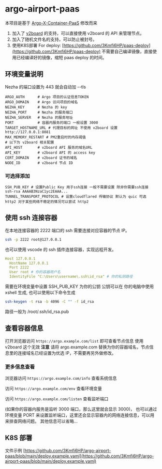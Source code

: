 # argo-airport-paas

本项目是基于 [Argo-X-Container-PaaS](https://github.com/fscarmen2/Argo-X-Container-PaaS) 修改而来

1. 加入了 [v2board](https://github.com/v2board/v2board) 的支持，可以直接使用 v2board 的 API 来管理节点。
2. 加入了随机文件名的支持，可以防止被封号。
3. 使用K8S部署 For deploy: [https://github.com/3Kmfi6HP/paas-deploy](https://github.com/3Kmfi6HP/paas-deploy) 不需要自己编译镜像，直接使用已经编译好的镜像，缩短 paas deploy 的时间。

## 环境变量说明

Nezha 的端口设置为 443 就会自动加 --tls

```env
ARGO_AUTH      # Argo 项目的认证信息TOKEN
ARGO_DOMAIN    # Argo 访问项目的域名
NEZHA_KEY      # Nezha 的 key
NEZHA_PORT     # Nezha 的服务端口
NEZHA_SERVER   # Nezha 的服务地址
PORT           # 容器内服务的端口 一般设置 3000
TARGET_HOSTNAME_URL # 代理目标的网址 不使用 v2board 设置 http://127.0.0.1:8081
MAX_MEMORY_RESTART # PM2重启时的内存阈值
# 以下为 v2board 相关配置
API_HOST       # v2board API 服务的域名URL
API_KEY        # v2board API 的 access key
CERT_DOMAIN    # v2board 证书的域名
NODE_ID        # v2board 节点 ID
```

### 可选择添加

```env
SSH_PUB_KEY # 设置Public Key 用于ssh连接 一般不需要设置 除非你需要ssh连接 ssh-rsa AAAAB3NzaC1yc2EAAA...
TUNNEL_TRANSPORT_PROTOCOL # 设置cloudflared 传输协议 默认为 quic 可选 http2 对于某些网络不稳定的情况可以尝试 http2
```

## 使用 ssh 连接容器

在本地连接容器的 2222 端口的 ssh 需要连接对应容器的节点 IP。

```bash
ssh -p 2222 root@127.0.0.1
```

也可以使用 vscode 的 ssh 插件连接容器，实现远程开发。

```yaml
Host 127.0.0.1
  HostName 127.0.0.1
  Port 2222
  User root # 你的容器用户名
  IdentityFile "C:\Users\username\.ssh\id_rsa" # 你的私钥路径
```

需要在环境变量中设置 SSH_PUB_KEY 为你的公钥
公钥可以在 你的电脑中使用 xshell 生成, 也可以使用以下命令生成

```bash
ssh-keygen -t rsa -b 4096 -C "" -f id_rsa
```

路径一般为 /root/.ssh/id_rsa.pub

## 查看容器信息

打开浏览器访问 `https://argo.example.com/list` 即可查看节点信息 使用v2board 这个无效
**注意** 请将 argo.example.com 替换为你的容器域名，节点信息里的连接域名已经设置为优选 IP，不需要再另外做修改。

### 更多信息查看

浏览器访问 `https://argo.example.com/info` 查看系统信息

访问 `https://argo.example.com/env` 查看环境变量

访问 `https://argo.example.com/listen` 查看监听端口

(如果你的容器内服务是监听 3000 端口，那么这里就会显示 3000)， 也可以通过环境变量 PORT 来设置监听端口，这里还会显示容器内的网络连接信息，可以用来排查网络问题。
其他信息可以省略...
## K8S 部署
文件示例
[https://github.com/3Kmfi6HP/argo-airport-paas/blob/main/deploy.example.yaml](https://github.com/3Kmfi6HP/argo-airport-paas/blob/main/deploy.example.yaml)
